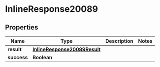 # InlineResponse20089

## Properties
Name | Type | Description | Notes
------------ | ------------- | ------------- | -------------
**result** | [**InlineResponse20089Result**](InlineResponse20089Result.md) |  | 
**success** | **Boolean** |  | 
